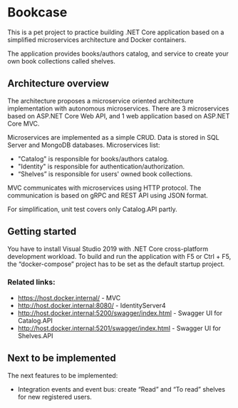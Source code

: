 # Bookcase
This is a pet project to practice building .NET Core application based on a simplified microservices architecture and Docker containers.

The application provides books/authors catalog, and service to create your own book collections called shelves.

## Architecture overview
The architecture proposes a microservice oriented architecture implementation with autonomous microservices. There are 3 microservices based on ASP.NET Core Web API, and 1 web application based on ASP.NET Core MVC. 

Microservices are implemented as a simple CRUD. Data is stored in SQL Server and MongoDB databases. Microservices list:
- "Catalog" is responsible for books/authors catalog.
- "Identity" is responsible for authentication/authorization.
- “Shelves” is responsible for users' owned book collections.

MVC communicates with microservices using HTTP protocol. The communication is based on gRPC and REST API using JSON format.

For simplification, unit test covers only Catalog.API partly.

## Getting started
You have to install Visual Studio 2019 with .NET Core cross-platform development workload.
To build and run the application with F5 or Ctrl + F5, the “docker-compose” project has to be set as the default startup project.

### Related links:
- https://host.docker.internal/ - MVC
- http://host.docker.internal:8080/ - IdentityServer4
- http://host.docker.internal:5200/swagger/index.html - Swagger UI for Catalog.API
- http://host.docker.internal:5201/swagger/index.html - Swagger UI for Shelves.API

## Next to be implemented
The next features to be implemented:
- Integration events and event bus: create “Read” and “To read” shelves for new registered users.
